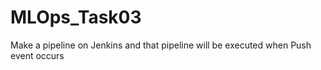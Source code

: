 # MLOps_Task03
Make a pipeline on Jenkins and that pipeline will be executed when Push event occurs 
